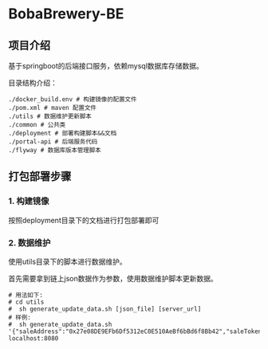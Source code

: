 # BobaBrewery-BE

## 项目介绍 

基于springboot的后端接口服务，依赖mysql数据库存储数据。

目录结构介绍：

    ./docker_build.env # 构建镜像的配置文件
    ./pom.xml # maven 配置文件
    ./utils # 数据维护更新脚本
    ./common # 公共类
    ./deployment # 部署构建脚本&&文档
    ./portal-api # 后端服务代码
    ./flyway # 数据库版本管理脚本

## 打包部署步骤

### 1. 构建镜像

按照deployment目录下的文档进行打包部署即可

### 2. 数据维护

使用utils目录下的脚本进行数据维护。

首先需要拿到链上json数据作为参数，使用数据维护脚本更新数据。

    # 用法如下:
    # cd utils
    #  sh generate_update_data.sh [json_file] [server_url]
    # 样例:
    #  sh generate_update_data.sh '{"saleAddress":"0x27e08DE9EFb6Df5312eC0E510AeBf6bBd6f8Bb42","saleToken":"0xc6e7DF5E7b4f2A278906862b61205850344D4e7d","saleOwner":"0xf39Fd6e51aad88F6F4ce6aB8827279cffFb92266","tokenPriceInEth":"100000000000","totalTokens":"10000000000000000000000000","saleEndTime":1719927033,"tokensUnlockTime":1719929233,"registrationStart":1719926133,"registrationEnd":1719926433,"saleStartTime":1719926733}' localhost:8080

